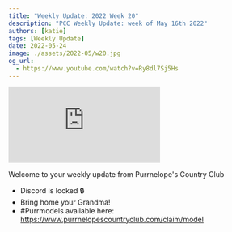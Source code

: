 ```yaml
---
title: "Weekly Update: 2022 Week 20"
description: "PCC Weekly Update: week of May 16th 2022"
authors: [katie]
tags: [Weekly Update]
date: 2022-05-24
image: ./assets/2022-05/w20.jpg
og_url:
  - https://www.youtube.com/watch?v=Ry8dl7Sj5Hs
---
```


<iframe src="https://www.youtube.com/embed/Ry8dl7Sj5Hs" title="YouTube video player" frameborder="0" allow="accelerometer; autoplay; clipboard-write; encrypted-media; gyroscope; picture-in-picture" allowFullScreen></iframe>

<!--truncate-->

Welcome to your weekly update from Purrnelope's Country Club

- Discord is locked 🔒
- Bring home your Grandma!
- #Purrmodels available here: https://www.purrnelopescountryclub.com/claim/model
